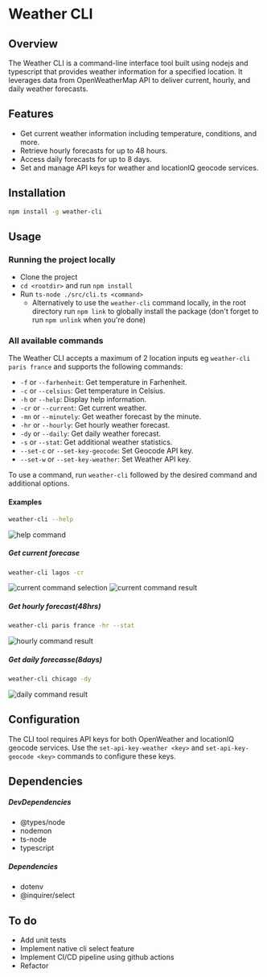 # Weather CLI

## Overview

The Weather CLI is a command-line interface tool built using nodejs and typescript that provides weather information for a specified location. It leverages data from OpenWeatherMap API to deliver current, hourly, and daily weather forecasts.

## Features

- Get current weather information including temperature, conditions, and more.
- Retrieve hourly forecasts for up to 48 hours.
- Access daily forecasts for up to 8 days.
- Set and manage API keys for weather and locationIQ geocode services.

## Installation

```bash
npm install -g weather-cli
```

## Usage

### Running the project locally

- Clone the project
- `cd <rootdir>` and run `npm install` 
- Run `ts-node ./src/cli.ts <command>`
    - Alternatively to use the `weather-cli` command locally, in the root directory run `npm link` to globally install the package (don't forget to run `npm unlink` when you're done)

### All available commands

The Weather CLI accepts a maximum of 2 location inputs eg `weather-cli paris france` and supports the following commands:

- `-f` or `--farhenheit`: Get temperature in Farhenheit.
- `-c` or `--celsius`: Get temperature in Celsius.
- `-h` or `--help`: Display help information.
- `-cr` or `--current`: Get current weather.
- `-mn` or `--minutely`: Get weather forecast by the minute.
- `-hr` or `--hourly`: Get hourly weather forecast.
- `-dy` or `--daily`: Get daily weather forecast.
- `-s` or `--stat`: Get additional weather statistics.
- `--set-c` or `--set-key-geocode`: Set Geocode API key.
- `--set-w` or `--set-key-weather`: Set Weather API key.

To use a command, run `weather-cli` followed by the desired command and additional options.

#### Examples

```bash
weather-cli --help
```

![help command](https://res.cloudinary.com/payne/image/upload/v1695475560/chingu%20readme%20images/help-cmd.png)

##### Get current forecase

```bash
weather-cli lagos -cr
```

![current command selection](https://res.cloudinary.com/payne/image/upload/v1695475673/chingu%20readme%20images/current-command-select.png)
![current command result](https://res.cloudinary.com/payne/image/upload/v1695475740/chingu%20readme%20images/current-command-result.png)

##### Get hourly forecast(48hrs)

```bash
weather-cli paris france -hr --stat
```

![hourly command result](https://res.cloudinary.com/payne/image/upload/v1695541011/chingu%20readme%20images/hour-command-result.png)

##### Get daily forecasse(8days)

```bash
weather-cli chicago -dy
```
![daily command result](https://res.cloudinary.com/payne/image/upload/v1695541885/chingu%20readme%20images/daily-command-result.png)

## Configuration

The CLI tool requires API keys for both OpenWeather and locationIQ geocode services. Use the `set-api-key-weather <key>` and `set-api-key-geocode <key>` commands to configure these keys.

## Dependencies

##### DevDependencies

- @types/node
- nodemon
- ts-node
- typescript

##### Dependencies

- dotenv
- @inquirer/select


## To do

- Add unit tests
- Implement native cli select feature
- Implement CI/CD pipeline using github actions
- Refactor
